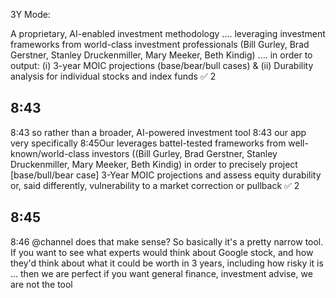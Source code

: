 3Y Mode:

A proprietary, AI-enabled investment methodology
.... leveraging investment frameworks from world-class investment professionals (Bill Gurley, Brad Gerstner, Stanley Druckenmiller, Mary Meeker, Beth Kindig) .... in order to output:
(i) 3-year MOIC projections (base/bear/bull cases) &
(ii) Durability analysis for individual stocks and index funds
:white_check_mark:
2






8:43
-----------------
8:43
so rather than a broader, AI-powered investment tool
8:43
our app very specifically
8:45Our 
leverages battel-tested frameworks from well-known/world-class investors ((Bill Gurley, Brad Gerstner, Stanley Druckenmiller, Mary Meeker, Beth Kindig)
in order to precisely project [base/bull/bear case] 3-Year MOIC projections
and assess equity durability or, said differently, vulnerability to a market correction or pullback
:white_check_mark:
2

8:45
-----------------
8:46
@channel does that make sense?  So basically it's a pretty narrow tool.  If you want to see what experts would think about Google stock, and how they'd think about what it could be worth in 3 years, including how risky it is ... then we are perfect
if you want general finance, investment advise, we are not the tool
